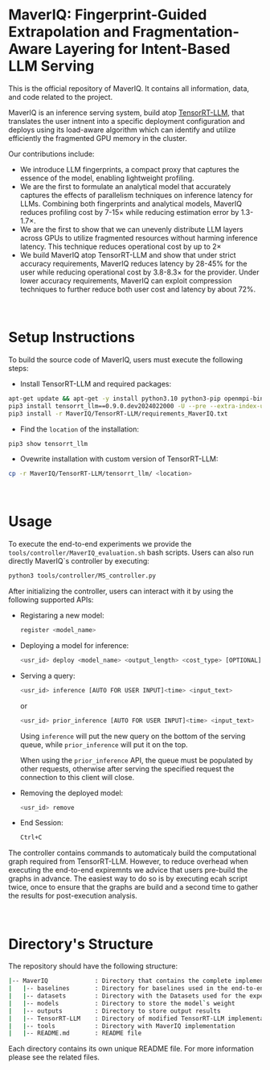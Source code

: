 <!-- MaverIQ README -->

# MaverIQ: Fingerprint-Guided Extrapolation and Fragmentation-Aware Layering for Intent-Based LLM Serving
This is the official repository of MaverIQ. It contains all information, data, and code related to the project.

MaverIQ is an inference serving system, build atop [TensorRT-LLM](https://github.com/NVIDIA/TensorRT-LLM), that translates the user intnent into a specific deployment configuration and deploys using its load-aware algorithm which can identify and utilize efficiently the fragmented GPU memory in the cluster.

Our contributions include:
- We introduce LLM fingerprints, a compact proxy that captures the essence of the model, enabling lightweight profiling.
- We are the first to formulate an analytical model that accurately captures the effects of parallelism techniques on inference latency for LLMs. Combining both fingerprints and analytical models, MaverIQ reduces profiling cost by 7-15× while reducing estimation error by 1.3-1.7×.
- We are the first to show that we can unevenly distribute LLM layers across GPUs to utilize fragmented resources without harming inference latency. This technique reduces operational cost by up to 2×
- We build MaverIQ atop TensorRT-LLM and show that under strict accuracy requirements, MaverIQ reduces latency by 28-45% for the user while reducing operational cost by 3.8-8.3× for the provider. Under lower accuracy requirements, MaverIQ can exploit compression techniques to further reduce both user cost and latency by about 72%.

<br>

# Setup Instructions
To build the source code of MaverIQ, users must execute the following steps:
- Install TensorRT-LLM and required packages:
```bash
apt-get update && apt-get -y install python3.10 python3-pip openmpi-bin libopenmpi-dev
pip3 install tensorrt_llm==0.9.0.dev2024022000 -U --pre --extra-index-url https://pypi.nvidia.com
pip3 install -r MaverIQ/TensorRT-LLM/requirements_MaverIQ.txt
```
- Find the `location` of the installation:
```bash
pip3 show tensorrt_llm
```

- Ovewrite installation with custom version of TensorRT-LLM:
```bash
cp -r MaverIQ/TensorRT-LLM/tensorrt_llm/ <location>
```

<br>

# Usage 
To execute the end-to-end experiments we provide the `tools/controller/MaverIQ_evaluation.sh` bash scripts. Users can also run directly MaverIQ`s controller by executing:
```bash
python3 tools/controller/MS_controller.py
```
After initializing the controller, users can interact with it by using the following supported APIs:
- Registaring a new model:
    ```bash
    register <model_name>
    ```

- Deploying a model for inference:
    ```bash
    <usr_id> deploy <model_name> <output_length> <cost_type> [OPTIONAL]<slo> [OPTIONAL]<use_only_float16> [OPTIONAL]<deployment_strategy> [OPTIONAL]<batch_size> [OPTIONAL]<accuracy>
    ```

- Serving a query:
    ```bash
    <usr_id> inference [AUTO FOR USER INPUT]<time> <input_text>
    ```
    or
    ```bash
    <usr_id> prior_inference [AUTO FOR USER INPUT]<time> <input_text>
    ```
    Using `inference` will put the new query on the bottom of the serving queue, while `prior_inference` will put it on the top.
    
    When using the `prior_inference` API, the queue must be populated by other requests, otherwise after serving the specified request the connection to this client will close.

- Removing the deployed model:
    ```bash
    <usr_id> remove
    ```

- End Session:
    ```bash
    Ctrl+C
    ```

The controller contains commands to automaticaly build the computational graph required from TensorRT-LLM. However, to reduce overhead when executing the end-to-end expiremnts we advice that users pre-build the graphs in advance. The easiest way to do so is by executing ecah script twice, once to ensure that the graphs are build and a second time to gather the results for post-execution analysis.

<br>

# Directory's Structure
The repository should have the following structure:

```bash
|-- MaverIQ             : Directory that contains the complete implementation of MaverIQ
|   |-- baselines       : Directory for baselines used in the end-to-end evaluation
|   |-- datasets        : Directory with the Datasets used for the experiments
|   |-- models          : Directory to store the model`s weight
|   |-- outputs         : Directory to store output results
|   |-- TensorRT-LLM    : Directory of modified TensorRT-LLM implementation
|   |-- tools           : Directory with MaverIQ implementation
|   |-- README.md       : README file
```

Each directory contains its own unique README file. For more information please see the related files.